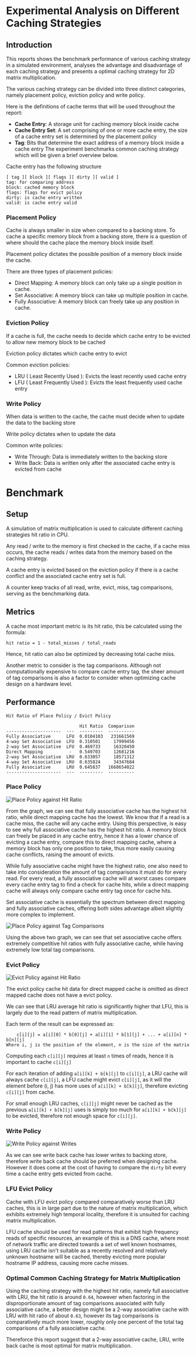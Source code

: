 # Experimental Analysis on Different Caching Strategies

## Introduction

This reports shows the benchmark performance of various caching strategy in a simulated environment, analyses the advantage and disadvantage of each caching strategy and presents a optimal caching strategy for 2D matrix multiplication.

The various caching strategy can be divided into three distinct categories, namely placement policy, eviction policy and write policy.

Here is the definitions of cache terms that will be used throughout the report:

- **Cache Entry**: A storage unit for caching memory block inside cache
- **Cache Entry Set**: A set comprising of one or more cache entry, the size of a cache entry set is determined by the placement policy
- **Tag**: Bits that determine the exact address of a memory block inside a cache entry
  The experiment benchmarks common caching strategy which will be given a brief overview below.

Cache entry has the following structure
```
[ tag ][ block ][ flags ][ dirty ][ valid ]
tag: for comparing address
block: cached memory block
flags: flags for evict policy
dirty: is cache entry written
valid: is cache entry valid
```

### Placement Policy

Cache is always smaller in size when compared to a backing store. To cache a specific memory block from a backing store, there is a question of where should the cache place the memory block inside itself.

Placement policy dictates the possible position of a memory block inside the cache.

There are three types of placement policies:

- Direct Mapping: A memory block can only take up a single position in cache.
- Set Associative: A memory block can take up multiple position in cache.
- Fully Associative: A memory block can freely take up any position in cache.

### Eviction Policy

If a cache is full, the cache needs to decide which cache entry to be evicted to allow new memory block to be cached

Eviction policy dictates which cache entry to evict

Common eviction policies:

- LRU ( Least Recently Used ): Evicts the least recently used cache entry
- LFU ( Least Frequently Used ): Evicts the least frequently used cache entry

### Write Policy

When data is written to the cache, the cache must decide when to update the data to the backing store

Write policy dictates when to update the data

Common write policies:

- Write Through: Data is immediately written to the backing store
- Write Back: Data is written only after the associated cache entry is evicted from cache

# Benchmark

## Setup

A simulation of matrix multiplication is used to calculate different caching strategies hit ratio in CPU.

Any read / write to the memory is first checked in the cache, if a cache miss occurs, the cache reads / writes data from the memory based on the caching strategy.

A cache entry is evicted based on the eviction policy if there is a cache conflict and the associated cache entry set is full.

A counter keep tracks of all read, write, evict, miss, tag comparisons, serving as the benchmarking data.

## Metrics

A cache most important metric is its hit ratio, this be calculated using the formula:

```
hit ratio = 1 - total_misses / total_reads
```

Hence, hit ratio can also be optimized by decreasing total cache miss.

Another metric to consider is the tag comparisons. Although not computationally expensive to compare cache entry tag, the sheer amount of tag comparisons is also a factor to consider when optimizing cache design on a hardware level.

## Performance

```
Hit Ratio of Place Policy / Evict Policy

                            Hit Ratio  Comparison
---------------------  ---  ---------  ----------
Fully Associative      LFU  0.0104103   231661569
4-way Set Associative  LFU  0.310501     17999456
2-way Set Associative  LFU  0.469733     16320450
Direct Mapping          -   0.549703     12681216
2-way Set Associative  LRU  0.633057     18571312
4-way Set Associative  LRU  0.635824     34347684
Fully Associative      LRU  0.645837   1668654022
---------------------  ---  ---------  ----------
```

### Place Policy

![Place Policy against Hit Ratio](./Average%20Hit%20Ratio%20Different%20Place%20Policy.png)

From the graph, we can see that fully associative cache has the highest hit ratio, while direct mapping cache has the lowest. We know that if a read is a cache miss, the cache will any cache entry. Using this perspective, is easy to see why full associative cache has the highest hit ratio. A memory block can freely be placed in any cache entry, hence it has a lower chance of evicting a cache entry, compare this to direct mapping cache, where a memory block has only one position to take, thus more easily causing cache conflicts, raising the amount of evicts.

While fully associative cache might have the highest ratio, one also need to take into consideration the amount of tag comparisons it must do for every read. For every read, a fully associative cache will at worst cases compare every cache entry tag to find a check for cache hits, while a direct mapping cache will always only compare cache entry tag once for cache hits.

Set associative cache is essentially the spectrum between direct mapping and fully associative caches, offering both sides advantage albeit slightly more complex to implement.

![Place Policy against Tag Comparisons](./Tag%20Comparisons%20Across%20Different%20Placement%20Policy.png)

Using the above two graph, we can see that set associative cache offers extremely competitive hit ratios with fully associative cache, while having extremely low total tag comparisons.

### Evict Policy

![Evict Policy against Hit Ratio](./Hit%20Ratio%20Across%20Different%20Placement%20Policy.png)

The evict policy cache hit data for direct mapped cache is omitted as direct mapped cache does not have a evict policy.

We can see that LRU average hit ratio is significantly higher that LFU, this is largely due to the read pattern of matrix multiplication.

Each term of the result can be expressed as:

```
    c[i][j] = a[i][0] * b[0][j] + a[i][1] * b[1][j] + ... + a[i][n] * b[n][j]
Where i, j is the position of the element, n is the size of the matrix
```

Computing each `c[i][j]` requires at least `n` times of reads, hence it is important to cache `c[i][j]`

For each iteration of adding `a[i][k] + b[k][j]` to `c[i][j]`, a LRU cache will always cache `c[i][j]`, a LFU cache might evict `c[i][j]`, as it will the element before (i, j) has more uses of `a[i][k] + b[k][j]`, therefore evicting `c[i][j]` from cache.

For small enough LRU caches, `c[i][j]` might never be cached as the previous `a[i][k] + b[k][j]` uses is simply too much for `a[i][k] + b[k][j]` to be evicted, therefore not enough space for `c[i][j]`.

### Write Policy

![Write Policy against Writes](./Hit%20Ratio%20Across%20Different%20Placement%20Policy.png)

As we can see write back cache has lower writes to backing store, therefore write back cache should be preferred when designing cache. However it does come at the cost of having to compare the `dirty` bit every time a cache entry gets evicted from cache.

### LFU Evict Policy

Cache with LFU evict policy compared comparatively worse than LRU caches, this is in large part due to the nature of matrix multiplication, which exhibits extremely high temporal locality, therefore it is unsuited for caching matrix multiplication.

LFU cache should be used for read patterns that exhibit high frequency reads of specific resources, an example of this is a DNS cache, where most of network traffic are directed towards a set of well known hostnames, using LRU cache isn't suitable as a recently resolved and relatively unknown hostname will be cached, thereby evicting more popular hostname IP address, causing more cache misses.

### Optimal Common Caching Strategy for Matrix Multiplication

Using the caching strategy with the highest hit ratio, namely full associative with LRU, the hit ratio is around `0.64`, however when factoring in the disproportionate amount of tag comparisons associated with fully associative cache, a better design might be a 2-way associative cache with LRU with hit ratio of about `0.63`, however its tag comparisons is comparatively much more lower, roughly only one percent of the total tag comparisons of a fully associative cache.

Thereforce this report suggest that a 2-way associative cache, LRU, write back cache is most optimal for matrix multiplication.